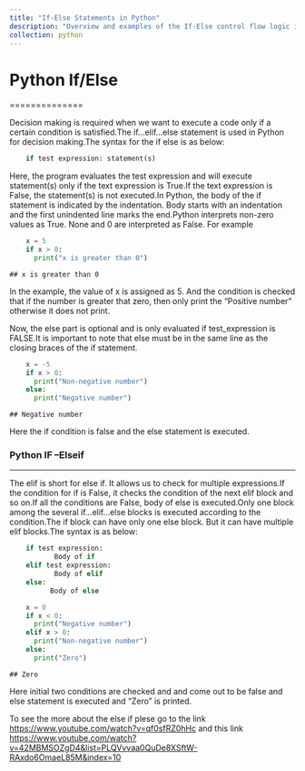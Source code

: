 ```yaml
---
title: "If-Else Statements in Python"
description: "Overview and examples of the If-Else control flow logic in Python"
collection: python
---
```


# Python If/Else
==============

Decision making is required when we want to execute a code only if a
certain condition is satisfied.The if…elif…else statement is used in
Python for decision making.The syntax for the if else is as below:

```python
    if test expression: statement(s)
```
Here, the program evaluates the test expression and will execute
statement(s) only if the text expression is True.If the text expression
is False, the statement(s) is not executed.In Python, the body of the if
statement is indicated by the indentation. Body starts with an
indentation and the first unindented line marks the end.Python
interprets non-zero values as True. None and 0 are interpreted as False.
For example

```python
    x = 5
    if x > 0:
      print("x is greater than 0")
```
    ## x is greater than 0

In the example, the value of x is assigned as 5. And the condition is
checked that if the number is greater that zero, then only print the
“Positive number” otherwise it does not print.

Now, the else part is optional and is only evaluated if test\_expression
is FALSE.It is important to note that else must be in the same line as
the closing braces of the if statement.

```python
    x = -5
    if x > 0:
      print("Non-negative number")
    else:
      print("Negative number")
```

    ## Negative number

Here the if condition is false and the else statement is executed.

### Python IF –Elseif
------------------------

The elif is short for else if. It allows us to check for multiple
expressions.If the condition for if is False, it checks the condition of
the next elif block and so on.If all the conditions are False, body of
else is executed.Only one block among the several if…elif…else blocks is
executed according to the condition.The if block can have only one else
block. But it can have multiple elif blocks.The syntax is as below:

```python
    if test expression:
           Body of if
    elif test expression:
           Body of elif
    else: 
          Body of else
```

```python
    x = 0
    if x < 0:
      print("Negative number")
    elif x > 0:
      print("Non-negative number")
    else:
      print("Zero")
```

    ## Zero

Here initial two conditions are checked and and come out to be false and
else statement is executed and “Zero” is printed.

To see the more about the else if plese go to the link
<https://www.youtube.com/watch?v=qf0sfRZ0hHc> and this link
<https://www.youtube.com/watch?v=42MBMSOZgD4&list=PLQVvvaa0QuDe8XSftW-RAxdo6OmaeL85M&index=10>
